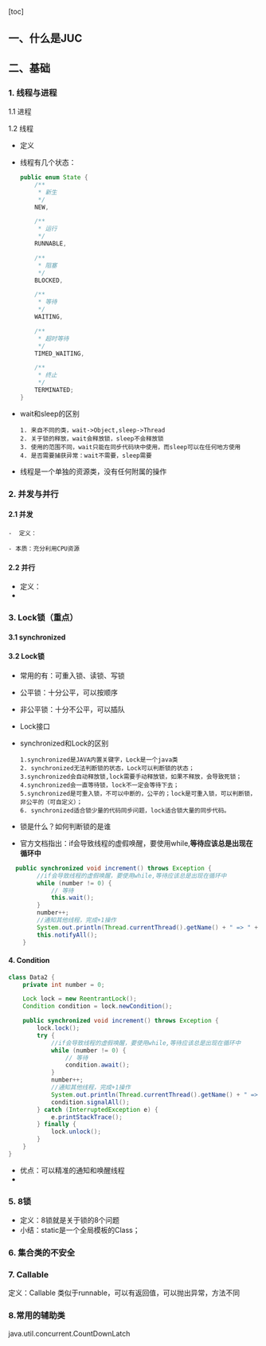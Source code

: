 [toc]

##  一、什么是JUC



## 二、基础

### 1. 线程与进程

1.1 进程

1.2 线程

- 定义

- 线程有几个状态：

  ```java
  public enum State {
      /**
       * 新生
       */
      NEW,
  
      /**
       * 运行
       */
      RUNNABLE,
  
      /**
       * 阻塞
       */
      BLOCKED,
  
      /**
       * 等待
       */
      WAITING,
  
      /**
       * 超时等待
       */
      TIMED_WAITING,
  
      /**
       * 终止
       */
      TERMINATED;
  }
  ```

  

- wait和sleep的区别

  ```
  1. 来自不同的类，wait->Object,sleep->Thread
  2. 关于锁的释放，wait会释放锁，sleep不会释放锁
  3. 使用的范围不同，wait只能在同步代码块中使用，而sleep可以在任何地方使用
  4. 是否需要捕获异常：wait不需要，sleep需要
  ```

- 线程是一个单独的资源类，没有任何附属的操作

### 2. 并发与并行

#### 2.1 并发

  	-  定义：

  	- 本质：充分利用CPU资源

#### 2.2 并行

- 定义：
- 

### 3. Lock锁（重点）

#### 3.1 synchronized

#### 3.2 Lock锁

- 常用的有：可重入锁、读锁、写锁

- 公平锁：十分公平，可以按顺序

- 非公平锁：十分不公平，可以插队

- Lock接口

- synchronized和Lock的区别

  ```
  1.synchronized是JAVA内置关键字，Lock是一个java类
  2. synchronized无法判断锁的状态，Lock可以判断锁的状态；
  3.synchronized会自动释放锁,lock需要手动释放锁，如果不释放，会导致死锁；
  4.synchronized会一直等待锁，lock不一定会等待下去；
  5.synchronized是可重入锁，不可以中断的，公平的；lock是可重入锁，可以判断锁，非公平的（可自定义）；
  6. synchronized适合锁少量的代码同步问题，lock适合锁大量的同步代码。
  ```

- 锁是什么？如何判断锁的是谁

  

-  官方文档指出：if会导致线程的虚假唤醒，要使用while,**等待应该总是出现在循环中**
```java
  public synchronized void increment() throws Exception {
        //if会导致线程的虚假唤醒，要使用while,等待应该总是出现在循环中
        while (number != 0) {
            // 等待
            this.wait();
        }
        number++;
        //通知其他线程，完成+1操作
        System.out.println(Thread.currentThread().getName() + " => " + number);
        this.notifyAll();
    }

```

 

#### 4. Condition

```java
class Data2 {
    private int number = 0;

    Lock lock = new ReentrantLock();
    Condition condition = lock.newCondition();

    public synchronized void increment() throws Exception {
        lock.lock();
        try {
            //if会导致线程的虚假唤醒，要使用while,等待应该总是出现在循环中
            while (number != 0) {
                // 等待
                condition.await();
            }
            number++;
            //通知其他线程，完成+1操作
            System.out.println(Thread.currentThread().getName() + " => " + number);
            condition.signalAll();
        } catch (InterruptedException e) {
            e.printStackTrace();
        } finally {
            lock.unlock();
        }
    }
}
```

- 优点：可以精准的通知和唤醒线程
- 

### 5. 8锁

- 定义：8锁就是关于锁的8个问题
- 小结：static是一个全局模板的Class；

### 6. 集合类的不安全


### 7. Callable

定义：Callable 类似于runnable，可以有返回值，可以抛出异常，方法不同

### 8.常用的辅助类

java.util.concurrent.CountDownLatch


